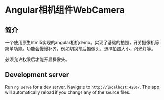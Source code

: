 # Angular相机组件WebCamera 

## 简介

一个使用原生html5实现的angular相机demo。实现了基础的拍照，开关摄像机等简单功能。功能会慢慢补齐，例如切换前后摄像头，选择拍照大小，闪光灯等。  

必须允许权限后才能开启摄像头。  

## Development server

Run `ng serve` for a dev server. Navigate to `http://localhost:4200/`. The app will automatically reload if you change any of the source files.
